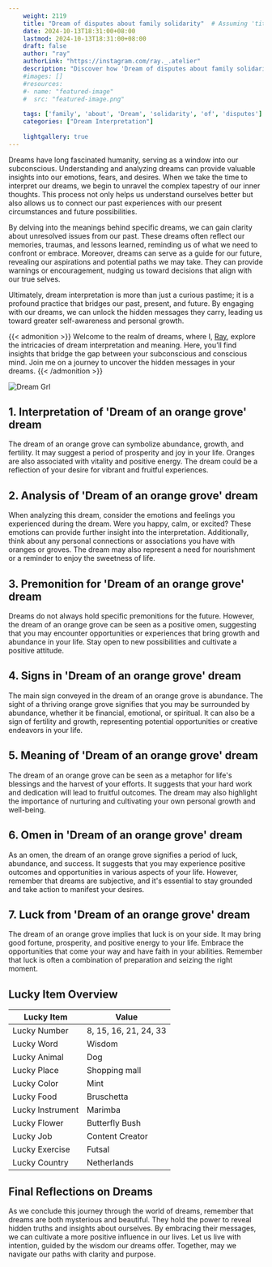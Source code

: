 ```yaml
---
    weight: 2119
    title: "Dream of disputes about family solidarity"  # Assuming 'title' column exists
    date: 2024-10-13T18:31:00+08:00
    lastmod: 2024-10-13T18:31:00+08:00
    draft: false
    author: "ray"
    authorLink: "https://instagram.com/ray._.atelier"
    description: "Discover how 'Dream of disputes about family solidarity' can interpret your future and uncover its significant meanings in your life."
    #images: []
    #resources:
    #- name: "featured-image"
    #  src: "featured-image.png"
    
    tags: ['family', 'about', 'Dream', 'solidarity', 'of', 'disputes']
    categories: ["Dream Interpretation"]
    
    lightgallery: true
---
```

    
Dreams have long fascinated humanity, serving as a window into our subconscious. Understanding and analyzing dreams can provide valuable insights into our emotions, fears, and desires. When we take the time to interpret our dreams, we begin to unravel the complex tapestry of our inner thoughts. This process not only helps us understand ourselves better but also allows us to connect our past experiences with our present circumstances and future possibilities.

By delving into the meanings behind specific dreams, we can gain clarity about unresolved issues from our past. These dreams often reflect our memories, traumas, and lessons learned, reminding us of what we need to confront or embrace. Moreover, dreams can serve as a guide for our future, revealing our aspirations and potential paths we may take. They can provide warnings or encouragement, nudging us toward decisions that align with our true selves.

Ultimately, dream interpretation is more than just a curious pastime; it is a profound practice that bridges our past, present, and future. By engaging with our dreams, we can unlock the hidden messages they carry, leading us toward greater self-awareness and personal growth.

{{< admonition >}}
Welcome to the realm of dreams, where I, [Ray](https://instagram.com/ray._.atelier), explore the intricacies of dream interpretation and meaning. Here, you’ll find insights that bridge the gap between your subconscious and conscious mind. Join me on a journey to uncover the hidden messages in your dreams.
{{< /admonition >}}

![Dream Grl](https://cdn.pixabay.com/photo/2017/11/02/03/35/gothic-2910057_1280.jpg "Dream Grl")

## 1. Interpretation of 'Dream of an orange grove' dream

The dream of an orange grove can symbolize abundance, growth, and fertility. It may suggest a period of prosperity and joy in your life. Oranges are also associated with vitality and positive energy. The dream could be a reflection of your desire for vibrant and fruitful experiences.

## 2. Analysis of 'Dream of an orange grove' dream

When analyzing this dream, consider the emotions and feelings you experienced during the dream. Were you happy, calm, or excited? These emotions can provide further insight into the interpretation. Additionally, think about any personal connections or associations you have with oranges or groves. The dream may also represent a need for nourishment or a reminder to enjoy the sweetness of life.

## 3. Premonition for 'Dream of an orange grove' dream

Dreams do not always hold specific premonitions for the future. However, the dream of an orange grove can be seen as a positive omen, suggesting that you may encounter opportunities or experiences that bring growth and abundance in your life. Stay open to new possibilities and cultivate a positive attitude.

## 4. Signs in 'Dream of an orange grove' dream

The main sign conveyed in the dream of an orange grove is abundance. The sight of a thriving orange grove signifies that you may be surrounded by abundance, whether it be financial, emotional, or spiritual. It can also be a sign of fertility and growth, representing potential opportunities or creative endeavors in your life.

## 5. Meaning of 'Dream of an orange grove' dream

The dream of an orange grove can be seen as a metaphor for life's blessings and the harvest of your efforts. It suggests that your hard work and dedication will lead to fruitful outcomes. The dream may also highlight the importance of nurturing and cultivating your own personal growth and well-being.

## 6. Omen in 'Dream of an orange grove' dream

As an omen, the dream of an orange grove signifies a period of luck, abundance, and success. It suggests that you may experience positive outcomes and opportunities in various aspects of your life. However, remember that dreams are subjective, and it's essential to stay grounded and take action to manifest your desires.

## 7. Luck from 'Dream of an orange grove' dream

The dream of an orange grove implies that luck is on your side. It may bring good fortune, prosperity, and positive energy to your life. Embrace the opportunities that come your way and have faith in your abilities. Remember that luck is often a combination of preparation and seizing the right moment.

## Lucky Item Overview
| Lucky Item          | Value              |
|---------------|--------------------|
| Lucky Number        | 8, 15, 16, 21, 24, 33  |
| Lucky Word          | Wisdom |
| Lucky Animal        | Dog |
| Lucky Place         | Shopping mall     |
| Lucky Color         | Mint     |
| Lucky Food          | Bruschetta      |
| Lucky Instrument    | Marimba |
| Lucky Flower        | Butterfly Bush    |
| Lucky Job           | Content Creator       |
| Lucky Exercise      | Futsal  |
| Lucky Country       | Netherlands    |


##  Final Reflections on Dreams

As we conclude this journey through the world of dreams, remember that dreams are both mysterious and beautiful. They hold the power to reveal hidden truths and insights about ourselves. By embracing their messages, we can cultivate a more positive influence in our lives. Let us live with intention, guided by the wisdom our dreams offer. Together, may we navigate our paths with clarity and purpose.
